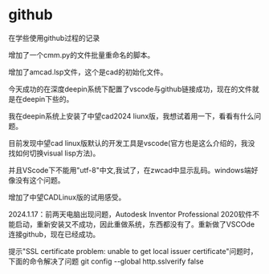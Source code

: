 # github

在学些使用github过程的记录

增加了一个cmm.py的文件批量重命名的脚本。

增加了amcad.lsp文件，这个是cad的初始化文件。

今天成功的在深度deepin系统下配置了vscode与github链接成功，现在的文件就是在deepin下些的。

我在deepin系统上安装了中望cad2024 liunx版，我想试着用一下，看看有什么问题。

目前发现中望cad linux版默认的开发工具是vscode(官方也是这么介绍的，我没找如何切换visual lisp方法)。

并且VScode下不能用"utf-8"中文,我试了，在zwcad中显示乱码。windows端好像没有这个问题。


增加了中望CADLinux版的试用感受。

2024.1.17：前两天电脑出现问题，Autodesk Inventor Professional 2020软件不能启动，重新安装又不成功，因此重做系统，东西都没有了。重新做了VSCOde连接github，现在已经成功。

提示"SSL certificate problem: unable to get local issuer certificate"问题时，下面的命令解决了问题
 git config --global http.sslverify false